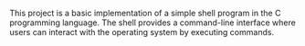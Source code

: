 This project is a basic implementation of a simple shell program in the C programming language. The shell provides a command-line interface where users can interact with the operating system by executing commands.
